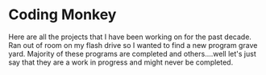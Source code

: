 # Coding Monkey

Here are all the projects that I have been working on for the past decade.
Ran out of room on my flash drive so I wanted to find a new program grave yard.
Majority of these programs are completed and others....well let's just say
that they are a work in progress and might never be completed.
